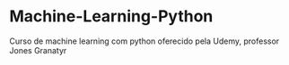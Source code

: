 # Machine-Learning-Python
Curso de machine learning com python oferecido pela Udemy, professor Jones Granatyr
